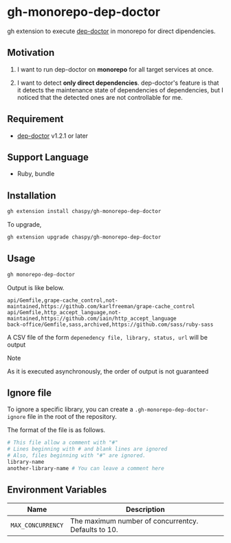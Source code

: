 # gh-monorepo-dep-doctor

gh extension to execute [dep-doctor](https://github.com/kyoshidajp/dep-doctor) in monorepo for direct dipendencies.

## Motivation

1. I want to run dep-doctor on **monorepo** for all target services at once.

2. I want to detect **only direct dependencies**. dep-doctor's feature is that it detects the maintenance state of dependencies of dependencies, but I noticed that the detected ones are not controllable for me.

## Requirement

- [dep-doctor](https://github.com/kyoshidajp/dep-doctor) v1.2.1 or later

## Support Language

- Ruby, bundle

## Installation

```bash
gh extension install chaspy/gh-monorepo-dep-doctor
```

To upgrade,

```bash
gh extension upgrade chaspy/gh-monorepo-dep-doctor
```

## Usage

```bash
gh monorepo-dep-doctor
```

Output is like below.

```
api/Gemfile,grape-cache_control,not-maintained,https://github.com/karlfreeman/grape-cache_control
api/Gemfile,http_accept_language,not-maintained,https://github.com/iain/http_accept_language
back-office/Gemfile,sass,archived,https://github.com/sass/ruby-sass
```

A CSV file of the form `depenedency file, library, status, url` will be output

> [!NOTE]
> As it is executed asynchronously, the order of output is not guaranteed

## Ignore file

To ignore a specific library, you can create a `.gh-monorepo-dep-doctor-ignore` file in the root of the repository.

The format of the file is as follows.

```bash
# This file allow a comment with "#"
# Lines beginning with # and blank lines are ignored
# Also, files beginning with "#" are ignored.
library-name
another-library-name # You can leave a comment here
```

## Environment Variables

|Name|Description|
|---|---|
| `MAX_CONCURRENCY` | The maximum number of concurrentcy. Defaults to 10.|
